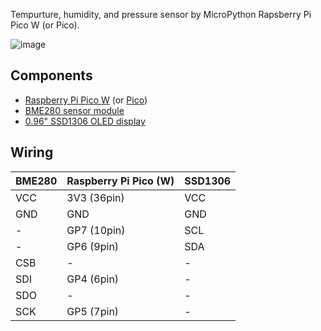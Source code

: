 Tempurture, humidity, and pressure sensor by MicroPython Rapsberry Pi Pico W (or Pico).

![image](https://github.com/quojama/pico-sensor/assets/4445606/f22d2cfd-139e-4baa-9424-44ad3c23e016)

## Components

- [Raspberry Pi Pico W](https://akizukidenshi.com/catalog/g/gM-17947/) (or [Pico](https://akizukidenshi.com/catalog/g/gM-16132/))
- [BME280 sensor module](https://akizukidenshi.com/catalog/g/gK-09421/)
- [0.96" SSD1306 OLED display](https://akizukidenshi.com/catalog/g/gP-12031/)


## Wiring

| BME280 | Raspberry Pi Pico (W) | SSD1306 |
| --- | --- | --- |
| VCC | 3V3 (36pin) | VCC |
| GND | GND | GND |
| - | GP7 (10pin) | SCL |
| - | GP6 (9pin) | SDA |
| CSB | - | - |
| SDI | GP4 (6pin) | - |
| SDO | - | - |
| SCK | GP5 (7pin) | - |
